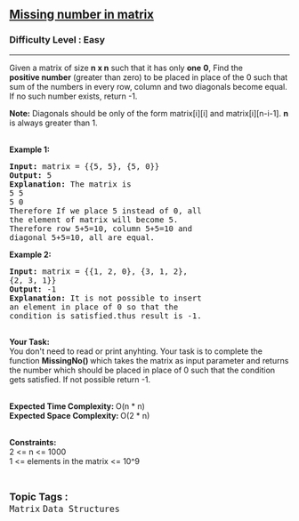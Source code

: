 <h2><a href="https://practice.geeksforgeeks.org/problems/missing-number-in-matrix5316/1">Missing number in matrix</a></h2><h3>Difficulty Level : Easy</h3><hr><div class="problems_problem_content__Xm_eO"><p>Given a matrix of size <strong>n x n</strong>&nbsp;such that it has only <strong>one</strong> <strong>0</strong>, Find the <strong>positive&nbsp;number</strong>&nbsp;(greater than zero) to be placed in place of the 0&nbsp;such that sum of the numbers in every row, column and two diagonals become equal. If no such number exists, return -1.</p>

<p><strong>Note:</strong>&nbsp;Diagonals should be only of the form matrix[i][i]&nbsp;and matrix[i][n-i-1]. <strong>n</strong> is always greater than 1.<br>
&nbsp;</p>

<p><strong>Example 1:</strong></p>

<pre><strong>Input: </strong>matrix = {{5, 5}, {5, 0}}
<strong>Output: </strong>5
<strong>Explanation: </strong>The matrix is
5 5
5 0
Therefore If we place 5 instead of 0, all
the element of matrix will become 5. 
Therefore row 5+5=10, column 5+5=10 and 
diagonal 5+5=10, all are equal.</pre>

<p><strong>Example 2:</strong></p>

<pre><strong>Input: </strong>matrix = {{1, 2, 0}, {3, 1, 2}, 
{2, 3, 1}}
<strong>Output: </strong>-1
<strong>Explanation: </strong>It is not possible to insert 
an element in place of 0 so that the 
condition is satisfied.thus result is -1.&nbsp;

</pre>

<p><strong>Your Task:</strong><br>
You don't need to read or print anyhting. Your task is to complete the function&nbsp;<strong>MissingNo()&nbsp;</strong>which takes the matrix as input parameter and returns the number which should be placed in place of 0 such that the condition gets satisfied. If not possible return -1.<br>
&nbsp;</p>

<p><strong>Expected Time Complexity:&nbsp;</strong>O(n * n)<br>
<strong>Expected Space Complexity:&nbsp;</strong>O(2 * n)<br>
&nbsp;</p>

<p><strong>Constraints:</strong><br>
2 &lt;= n &lt;= 1000<br>
1 &lt;= elements in the matrix &lt;= 10^9</p>
</div><br><p><span style=font-size:18px><strong>Topic Tags : </strong><br><code>Matrix</code>&nbsp;<code>Data Structures</code>&nbsp;